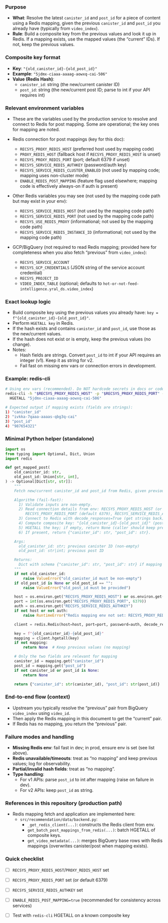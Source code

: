 ### Purpose

- **What**: Resolve the latest `canister_id` and `post_id` for a piece of content using a Redis mapping, given the previous `canister_id` and `post_id` you already have (typically from `video_index`).
- **Rule**: Build a composite key from the previous values and look it up in Redis. If a mapping exists, use the mapped values (the “current” IDs). If not, keep the previous values.

### Composite key format

- **Key**: `"{old_canister_id}-{old_post_id}"`
- **Example**: `"5jdmx-ciaaa-aaaag-aowxq-cai-506"`
- **Value (Redis Hash)**:
  - `canister_id`: string (the new/current canister ID)
  - `post_id`: string (the new/current post ID; parse to int if your API requires int)

### Relevant environment variables

- These are the variables used by the production service to resolve and connect to Redis for post mapping. Some are operational; the key ones for mapping are noted.

- Redis connection for post mappings (key for this doc):
  - `RECSYS_PROXY_REDIS_HOST` (preferred host used by mapping code)
  - `PROXY_REDIS_HOST` (fallback host if `RECSYS_PROXY_REDIS_HOST` is unset)
  - `RECSYS_PROXY_REDIS_PORT` (port; default 6379 if unset)
  - `RECSYS_SERVICE_REDIS_AUTHKEY` (password/auth key)
  - `RECSYS_SERVICE_REDIS_CLUSTER_ENABLED` (not used by mapping code; mapping uses non-cluster mode)
  - `ENABLE_REDIS_POST_MAPPING` (feature flag used elsewhere; mapping code is effectively always-on if auth is present)

- Other Redis variables you may see (not used by the mapping code path but may exist in your env):
  - `RECSYS_SERVICE_REDIS_HOST` (not used by the mapping code path)
  - `RECSYS_SERVICE_REDIS_PORT` (not used by the mapping code path)
  - `RECSYS_USE_REDIS_PROXY` (informational; not used by the mapping code path)
  - `RECSYS_SERVICE_REDIS_INSTANCE_ID` (informational; not used by the mapping code path)

- GCP/BigQuery (not required to read Redis mapping; provided here for completeness when you also fetch “previous” from `video_index`):
  - `RECSYS_SERVICE_ACCOUNT`
  - `RECSYS_GCP_CREDENTIALS` (JSON string of the service account credential)
  - `RECSYS_PROJECT_ID`
  - `VIDEO_INDEX_TABLE` (optional; defaults to `hot-or-not-feed-intelligence.yral_ds.video_index`)

### Exact lookup logic

- Build composite key using the previous values you already have: `key = f"{old_canister_id}-{old_post_id}"`.
- Perform `HGETALL key` in Redis.
- If the hash exists and contains `canister_id` and `post_id`, use those as the new/current values.
- If the hash does not exist or is empty, keep the previous values (no change).
- Notes:
  - Hash fields are strings. Convert `post_id` to int if your API requires an integer (v1). Keep it as string for v2.
  - Fail fast on missing env vars or connection errors in development.

### Example: redis-cli

```bash
# Using env vars (recommended). Do NOT hardcode secrets in docs or code.
redis-cli -h "$RECSYS_PROXY_REDIS_HOST" -p "$RECSYS_PROXY_REDIS_PORT" -a "$RECSYS_SERVICE_REDIS_AUTHKEY" \
  HGETALL "5jdmx-ciaaa-aaaag-aowxq-cai-506"

# Expected output if mapping exists (fields are strings):
1) "canister_id"
2) "ivkka-7qaaa-aaaas-qbg3q-cai"
3) "post_id"
4) "987654321"
```

### Minimal Python helper (standalone)

```python
import os
from typing import Optional, Dict, Union
import redis

def get_mapped_post(
    old_canister_id: str,
    old_post_id: Union[str, int],
) -> Optional[Dict[str, str]]:
    """
    Fetch new/current canister_id and post_id from Redis, given previous values.

    Algorithm (fail-fast):
      1) Validate inputs are non-empty.
      2) Read connection details from env: RECSYS_PROXY_REDIS_HOST (or PROXY_REDIS_HOST),
         RECSYS_PROXY_REDIS_PORT (default 6379), RECSYS_SERVICE_REDIS_AUTHKEY.
      3) Connect to Redis with decode_responses=True (get strings back).
      4) Compute composite key: "{old_canister_id}-{old_post_id}" (post_id as string).
      5) HGETALL the key; if empty, return None (caller should keep previous values).
      6) If present, return {"canister_id": str, "post_id": str}.

    Args:
      old_canister_id: str; previous canister ID (non-empty)
      old_post_id: str|int; previous post ID

    Returns:
      Dict with schema {"canister_id": str, "post_id": str} if mapping exists; otherwise None.
    """
    if not old_canister_id:
        raise ValueError("old_canister_id must be non-empty")
    if old_post_id is None or old_post_id == "":
        raise ValueError("old_post_id must be provided")

    host = os.environ.get("RECSYS_PROXY_REDIS_HOST") or os.environ.get("PROXY_REDIS_HOST", "localhost")
    port = int(os.environ.get("RECSYS_PROXY_REDIS_PORT", 6379))
    auth = os.environ.get("RECSYS_SERVICE_REDIS_AUTHKEY")
    if not host or not auth:
        raise RuntimeError("Redis mapping env not set: RECSYS_PROXY_REDIS_HOST/PROXY_REDIS_HOST and RECSYS_SERVICE_REDIS_AUTHKEY are required")

    client = redis.Redis(host=host, port=port, password=auth, decode_responses=True, socket_timeout=10)

    key = f"{old_canister_id}-{old_post_id}"
    mapping = client.hgetall(key)
    if not mapping:
        return None  # Keep previous values (no mapping)

    # Only the two fields are relevant for mapping
    canister_id = mapping.get("canister_id")
    post_id = mapping.get("post_id")
    if not canister_id or post_id is None:
        return None

    return {"canister_id": str(canister_id), "post_id": str(post_id)}
```

### End-to-end flow (context)

- Upstream you typically resolve the “previous” pair from BigQuery `video_index` using `video_id`.
- Then apply the Redis mapping in this document to get the “current” pair.
- If Redis has no mapping, you return the “previous” pair.

### Failure modes and handling

- **Missing Redis env**: fail fast in dev; in prod, ensure env is set (see list above).
- **Redis unavailable/timeouts**: treat as “no mapping” and keep previous values; log for observability.
- **Partial/invalid hash fields**: treat as “no mapping”.
- **Type handling**:
  - For v1 APIs: parse `post_id` to int after mapping (raise on failure in dev).
  - For v2 APIs: keep `post_id` as string.

### References in this repository (production path)

- Redis mapping fetch and application are implemented here:
  - `src/recommendation/data/backend.py`:
    - `_get_redis_client(...)`: constructs the Redis client from env.
    - `get_batch_post_mappings_from_redis(...)`: batch HGETALL of composite keys.
    - `get_video_metadata(...)`: merges BigQuery base rows with Redis mappings (overwrites canister/post when mapping exists).

### Quick checklist

- [ ] `RECSYS_PROXY_REDIS_HOST`/`PROXY_REDIS_HOST` set
- [ ] `RECSYS_PROXY_REDIS_PORT` set (or default 6379)
- [ ] `RECSYS_SERVICE_REDIS_AUTHKEY` set
- [ ] `ENABLE_REDIS_POST_MAPPING=true` (recommended for consistency across services)
- [ ] Test with `redis-cli` HGETALL on a known composite key


